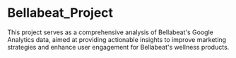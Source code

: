 # Bellabeat_Project

This project serves as a comprehensive analysis of Bellabeat's Google Analytics data, aimed at providing actionable insights to improve marketing strategies and enhance user engagement for Bellabeat's wellness products.      
           
